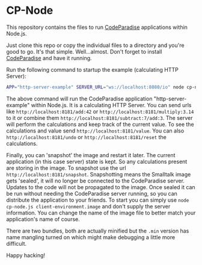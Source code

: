 # CP-Node
This repository contains the files to run [CodeParadise](https://github.com/ErikOnBike/CodeParadise) applications within Node.js.

Just clone this repo or copy the individual files to a directory and you're good to go. It's that simple. Well...almost. Don't forget to install [CodeParadise](https://github.com/ErikOnBike/CodeParadise) and have it running.

Run the following command to startup the example (calculating HTTP Server):
```bash
APP="http-server-example" SERVER_URL="ws://localhost:8080/io" node cp-node.js client-environment.image
```

The above command will run the CodeParadise application "http-server-example" within Node.js. It is a calculating HTTP Server. You can send urls like `http://localhost:8181/add:42` or `http://localhost:8181/multiply:3.14` to it or combine them `http://localhost:8181/subtract:7/add:3`. The server will perform the calculations and keep track of the current value. To see the calculations and value send `http://localhost:8181/value`. You can also `http://localhost:8181/undo` or `http://localhost:8181/reset` the calculations.

Finally, you can 'snapshot' the image and restart it later. The current application (in this case server) state is kept. So any calculations present are storing in the image. To snapshot use the url `http://localhost:8181/snapshot`. Snapshotting means the Smalltalk image gets 'sealed', it will no longer be connected to the CodeParadise server. Updates to the code will not be propagated to the image. Once sealed it can be run without needing the CodeParadise server running, so you can distribute the application to your friends. To start you can simply use `node cp-node.js client-environment.image` and don't supply the server information. You can change the name of the image file to better match your application's name of course.

There are two bundles, both are actually minified but the `.min` version has name mangling turned on which might make debugging a little more difficult.

Happy hacking!
